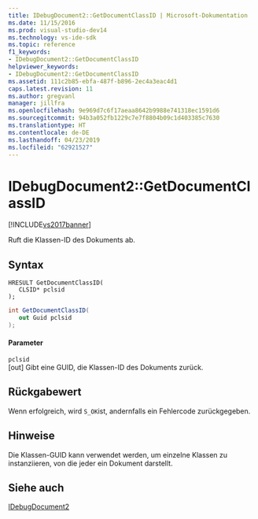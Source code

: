 ```yaml
---
title: IDebugDocument2::GetDocumentClassID | Microsoft-Dokumentation
ms.date: 11/15/2016
ms.prod: visual-studio-dev14
ms.technology: vs-ide-sdk
ms.topic: reference
f1_keywords:
- IDebugDocument2::GetDocumentClassID
helpviewer_keywords:
- IDebugDocument2::GetDocumentClassID
ms.assetid: 111c2b85-ebfa-487f-b896-2ec4a3eac4d1
caps.latest.revision: 11
ms.author: gregvanl
manager: jillfra
ms.openlocfilehash: 9e969d7c6f17aeaa8642b9988e741318ec1591d6
ms.sourcegitcommit: 94b3a052fb1229c7e7f8804b09c1d403385c7630
ms.translationtype: HT
ms.contentlocale: de-DE
ms.lasthandoff: 04/23/2019
ms.locfileid: "62921527"
---
```

# <a name="idebugdocument2getdocumentclassid"></a>IDebugDocument2::GetDocumentClassID
[!INCLUDE[vs2017banner](../../../includes/vs2017banner.md)]

Ruft die Klassen-ID des Dokuments ab.  
  
## <a name="syntax"></a>Syntax  
  
```cpp#  
HRESULT GetDocumentClassID(   
   CLSID* pclsid  
);  
```  
  
```csharp  
int GetDocumentClassID(   
   out Guid pclsid  
);  
```  
  
#### <a name="parameters"></a>Parameter  
 `pclsid`  
 [out] Gibt eine GUID, die Klassen-ID des Dokuments zurück.  
  
## <a name="return-value"></a>Rückgabewert  
 Wenn erfolgreich, wird `S_OK`ist, andernfalls ein Fehlercode zurückgegeben.  
  
## <a name="remarks"></a>Hinweise  
 Die Klassen-GUID kann verwendet werden, um einzelne Klassen zu instanziieren, von die jeder ein Dokument darstellt.  
  
## <a name="see-also"></a>Siehe auch  
 [IDebugDocument2](../../../extensibility/debugger/reference/idebugdocument2.md)
